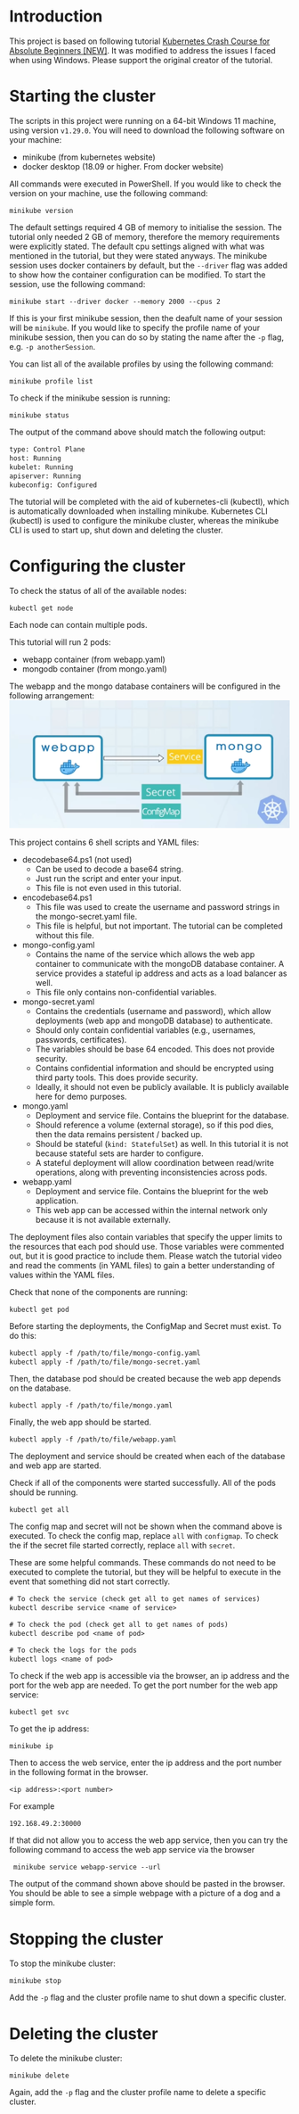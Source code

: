 # Introduction
This project is based on following tutorial [Kubernetes Crash Course for Absolute Beginners [NEW]](https://www.youtube.com/watch?v=s_o8dwzRlu4). It was modified to address the issues I faced when using Windows. Please support the original creator of the tutorial.

# Starting the cluster
The scripts in this project were running on a 64-bit Windows 11 machine, using version `v1.29.0`. You will need to download the following software on your machine:
- minikube (from kubernetes website)
- docker desktop (18.09 or higher. From docker website)

All commands were executed in PowerShell. If you would like to check the version on your machine, use the following command:
```
minikube version
```

The default settings required 4 GB of memory to initialise the session. The tutorial only needed 2 GB of memory, therefore the memory requirements were explicitly stated. The default cpu settings aligned with what was mentioned in the tutorial, but they were stated anyways. The minikube session uses docker containers by default, but the `--driver` flag was added to show how the container configuration can be modified. To start the session, use the following command:
```
minikube start --driver docker --memory 2000 --cpus 2
```

If this is your first minikube session, then the deafult name of your session will be `minikube`. If you would like to specify the profile name of your minikube session, then you can do so by stating the name after the `-p` flag, e.g. `-p anotherSession`.

You can list all of the available profiles by using the following command:
```
minikube profile list
```

To check if the minikube session is running:
```
minikube status
```

The output of the command above should match the following output:
```
type: Control Plane
host: Running
kubelet: Running
apiserver: Running
kubeconfig: Configured
```

The tutorial will be completed with the aid of kubernetes-cli (kubectl), which is automatically downloaded when installing minikube. Kubernetes CLI (kubectl) is used to configure the minikube cluster, whereas the minikube CLI is used to start up, shut down and deleting the cluster.

# Configuring the cluster
To check the status of all of the available nodes:
```
kubectl get node
```
Each node can contain multiple pods.

This tutorial will run 2 pods:
- webapp container (from webapp.yaml)
- mongodb container (from mongo.yaml)

The webapp and the mongo database containers will be configured in the following arrangement:
![Architecture](./architecture.png)

This project contains 6 shell scripts and YAML files:
- decodebase64.ps1 (not used)
    - Can be used to decode a base64 string.
    - Just run the script and enter your input.
    - This file is not even used in this tutorial.
- encodebase64.ps1
    - This file was used to create the username and password strings in the mongo-secret.yaml file.
    - This file is helpful, but not important. The tutorial can be completed without this file.
- mongo-config.yaml
    - Contains the name of the service which allows the web app container to communicate with the mongoDB database container. A service provides a stateful ip address and acts as a load balancer as well.
    - This file only contains non-confidential variables.
- mongo-secret.yaml
    - Contains the credentials (username and password), which allow deployments (web app and mongoDB database) to authenticate.
    - Should only contain confidential variables (e.g., usernames, passwords, certificates).
    - The variables should be base 64 encoded. This does not provide security.
    - Contains confidential information and should be encrypted using third party tools. This does provide security.
    - Ideally, it should not even be publicly available. It is publicly available here for demo purposes.
- mongo.yaml
    - Deployment and service file. Contains the blueprint for the database.
    - Should reference a volume (external storage), so if this pod dies, then the data remains persistent / backed up.
    - Should be stateful (`kind: StatefulSet`) as well. In this tutorial it is not because stateful sets are harder to configure.
    - A stateful deployment will allow coordination between read/write operations, along with preventing inconsistencies across pods.
- webapp.yaml
    - Deployment and service file. Contains the blueprint for the web application.
    - This web app can be accessed within the internal network only because it is not available externally.

The deployment files also contain variables that specify the upper limits to the resources that each pod should use. Those variables were commented out, but it is good practice to include them. Please watch the tutorial video and read the comments (in YAML files) to gain a better understanding of values within the YAML files.

Check that none of the components are running:
```
kubectl get pod
```

Before starting the deployments, the ConfigMap and Secret must exist. To do this:
```
kubectl apply -f /path/to/file/mongo-config.yaml
kubectl apply -f /path/to/file/mongo-secret.yaml
```

Then, the database pod should be created because the web app depends on the database.
```
kubectl apply -f /path/to/file/mongo.yaml
```

Finally, the web app should be started.
```
kubectl apply -f /path/to/file/webapp.yaml
```

The deployment and service should be created when each of the database and web app are started.

Check if all of the components were started successfully. All of the pods should be running.
```
kubectl get all
```

The config map and secret will not be shown when the command above is executed. To check the config map, replace `all` with `configmap`. To check the if the secret file started correctly, replace `all` with `secret`.

These are some helpful commands. These commands do not need to be executed to complete the tutorial, but they will be helpful to execute in the event that something did not start correctly.
```
# To check the service (check get all to get names of services)
kubectl describe service <name of service>
```
```
# To check the pod (check get all to get names of pods)
kubectl describe pod <name of pod>
```
```
# To check the logs for the pods
kubectl logs <name of pod>
```

To check if the web app is accessible via the browser, an ip address and the port for the web app are needed. To get the port number for the web app service:
```
kubectl get svc
```

To get the ip address:
```
minikube ip
```

Then to access the web service, enter the ip address and the port number in the following format in the browser.
```
<ip address>:<port number>
```
For example
```
192.168.49.2:30000
```

If that did not allow you to access the web app service, then you can try the following command to access the web app service via the browser
```
 minikube service webapp-service --url
```

The output of the command shown above should be pasted in the browser. You should be able to see a simple webpage with a picture of a dog and a simple form.

# Stopping the cluster
To stop the minikube cluster:
```
minikube stop
```

Add the `-p` flag and the cluster profile name to shut down a specific cluster.

# Deleting the cluster
To delete the minikube cluster:
```
minikube delete
```
Again, add the `-p` flag and the cluster profile name to delete a specific cluster.
